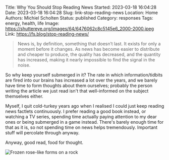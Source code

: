Title: Why You Should Stop Reading News
Started: 2023-03-18 16:04:28
Date: 2023-03-18 16:04:28
Slug: link-stop-reading-news
Location: Home
Authors: Michiel Scholten
Status: published
Category: responses
Tags: energy, health, life
Image: https://shuttereye.org/images/64/6476062c8c5145e6_2000-2000.jpeg
Link: https://fs.blog/stop-reading-news/

> News is, by definition, something that doesn’t last. It exists for only a moment before it changes. As news has become easier to distribute and cheaper to produce, the quality has decreased, and the quantity has increased, making it nearly impossible to find the signal in the noise.

So why keep yourself submerged in it? The rate in which information/tidbits are fired into our brains has increased a lot over the years, and we barely have time to form thoughts about them ourselves; probably the person writing the article we just read isn't that well-informed on the subject themselves either.

Myself, I quit cold-turkey years ago when I realised I could just keep reading news factlets continuously. I prefer reading a good book instead, or watching a TV series, spending time actually paying attention to my dear ones or being submerged in a game instead. There's barely enough time for that as it is, so not spending time on news helps tremendously. Important stuff will percolate through anyway.

Anyway, good read, food for thought.

![[Frozen rose-like forms on a rock](https://shuttereye.org/images/64/6476062c8c5145e6_2000-2000.jpeg)](https://shuttereye.org/photolog/1000026627-01.jpeg/view/)
